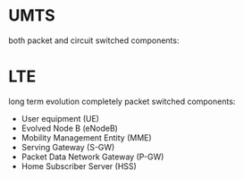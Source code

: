 # UMTS
both packet and circuit switched
components:

# LTE
long term evolution
completely packet switched
components:
- User equipment (UE) 
- Evolved Node B (eNodeB)
- Mobility Management Entity (MME)
- Serving Gateway (S-GW) 
- Packet Data Network Gateway (P-GW) 
- Home Subscriber Server (HSS)